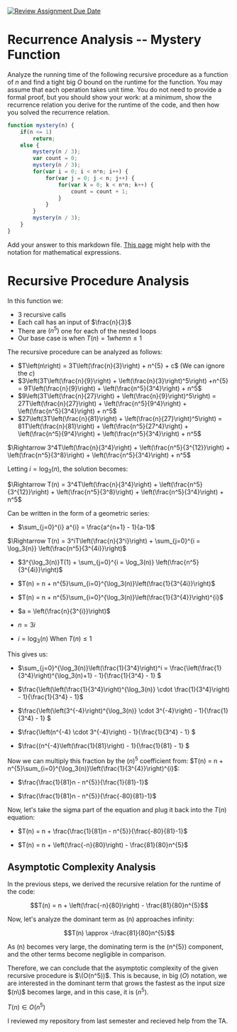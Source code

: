 [![Review Assignment Due Date](https://classroom.github.com/assets/deadline-readme-button-24ddc0f5d75046c5622901739e7c5dd533143b0c8e959d652212380cedb1ea36.svg)](https://classroom.github.com/a/OlW38W4k)
# Recurrence Analysis -- Mystery Function

Analyze the running time of the following recursive procedure as a function of
$n$ and find a tight big $O$ bound on the runtime for the function. You may
assume that each operation takes unit time. You do not need to provide a formal
proof, but you should show your work: at a minimum, show the recurrence relation
you derive for the runtime of the code, and then how you solved the recurrence
relation.

```javascript
function mystery(n) {
    if(n <= 1)
        return;
    else {
        mystery(n / 3);
        var count = 0;
        mystery(n / 3);
        for(var i = 0; i < n*n; i++) {
            for(var j = 0; j < n; j++) {
                for(var k = 0; k < n*n; k++) {
                    count = count + 1;
                }
            }
        }
        mystery(n / 3);
    }
}
```

Add your answer to this markdown file. [This
page](https://docs.github.com/en/get-started/writing-on-github/working-with-advanced-formatting/writing-mathematical-expressions)
might help with the notation for mathematical expressions.

# Recursive Procedure Analysis

In this function we:
- 3 recursive calls
- Each call has an input of $\frac{n}{3}$
- There are $(n^{5})$ one for each of the nested loops
- Our base case is when $T(n) =1 whem n \leq 1$  

The recursive procedure can be analyzed as follows:
- $T\left(n\right) = 3T\left(\frac{n}{3}\right) + n^{5} + c$ (We can ignore the $c$)
- $3\left(3T\left(\frac{n}{9}\right) + \left(\frac{n}{3}\right)^5\right) +n^{5} = 9T\left(\frac{n}{9}\right) + \left(\frac{n^5}{3^4}\right) + n^5$
- $9\left(3T\left(\frac{n}{27}\right) + \left(\frac{n}{9}\right)^5\right) = 27T\left(\frac{n}{27}\right) + \left(\frac{n^5}{9^4}\right) + \left(\frac{n^5}{3^4}\right) + n^5$
- $27\left(3T\left(\frac{n}{81}\right) + \left(\frac{n}{27}\right)^5\right) = 81T\left(\frac{n}{81}\right) + \left(\frac{n^5}{27^4}\right) + \left(\frac{n^5}{9^4}\right) + \left(\frac{n^5}{3^4}\right) + n^5$

$\Rightarrow 3^4T\left(\frac{n}{3^4}\right) + \left(\frac{n^5}{3^{12}}\right) + \left(\frac{n^5}{3^8}\right) + \left(\frac{n^5}{3^4}\right) + n^5$

Letting $i = \log_3(n)$, the solution becomes:

$\Rightarrow T(n) = 3^4T\left(\frac{n}{3^4}\right) + \left(\frac{n^5}{3^{12}}\right) + \left(\frac{n^5}{3^8}\right) + \left(\frac{n^5}{3^4}\right) + n^5$

Can be written in the form of a geometric series:

- $\sum_{j=0}^{i} a^{i} = \frac{a^{n+1} - 1}{a-1}$

$\Rightarrow T(n) =  3^iT\left(\frac{n}{3^i}\right) + \sum_{j=0}^{i = \log_3{n}} \left(\frac{n^5}{3^{4i}}\right)$

- $3^{\log_3(n)}T(1) + \sum_{j=0}^{i = \log_3(n)} \left(\frac{n^5}{3^{4i}}\right)$

- $T(n) = n + n^{5}\sum_{i=0}^{\log_3(n)}\left(\frac{1}{3^{4i}}\right)$

- $T(n) = n + n^{5}\sum_{i=0}^{\log_3(n)}\left(\frac{1}{3^{4}}\right)^{i}$

- $a = \left(\frac{n}{3^{i}}\right)$
  
- $n = 3i$
  
- $i = \log_3(n)$ When $T(n) \leq 1$ 

This gives us:

- $\sum_{j=0}^{\log_3(n)}\left(\frac{1}{3^4}\right)^i = \frac{\left(\frac{1}{3^4}\right)^{\log_3(n)+1} - 1}{\frac{1}{3^4} - 1} $

- $\frac{\left(\left(\frac{1}{3^4}\right)^{\log_3(n)} \cdot \frac{1}{3^4}\right) - 1}{\frac{1}{3^4} - 1}$

- $\frac{\left(\left(3^{-4}\right)^{\log_3(n)} \cdot 3^{-4}\right) - 1}{\frac{1}{3^4} - 1} $

- $\frac{\left(n^{-4} \cdot 3^{-4}\right) - 1}{\frac{1}{3^4} - 1} $

- $\frac{(n^{-4}\left(\frac{1}{81}\right) - 1}{\frac{1}{81} - 1} $

Now we can multiply this fraction by the $\left(n\right)^{5}$ coefficient from: $T(n) = n + n^{5}\sum_{i=0}^{\log_3(n)}\left(\frac{1}{3^{4}}\right)^{i}$:

- $\frac{\frac{1}{81}n - n^{5}}{\frac{1}{81}-1}$

- $\frac{\frac{1}{81}n - n^{5}}{\frac{-80}{81}-1}$

Now, let's take the sigma part of the equation and plug it back into the $T(n)$ equation:

- $T(n) = n + \frac{\frac{1}{81}n - n^{5}}{\frac{-80}{81}-1}$

- $T(n) = n + \left(\frac{-n}{80}\right) - \frac{81}{80}n^{5}$

## Asymptotic Complexity Analysis

In the previous steps, we derived the recursive relation for the runtime of the code:

$$T(n) = n + \left(\frac{-n}{80}\right) - \frac{81}{80}n^{5}$$

Now, let's analyze the dominant term as \(n\) approaches infinity:

$$T(n) \approx -\frac{81}{80}n^{5}$$

As \(n\) becomes very large, the dominating term is the \(n^{5}\) component, and the other terms become negligible in comparison.

Therefore, we can conclude that the asymptotic complexity of the given recursive procedure is $\(O(n^5))$. This is because, in big $(O)$ notation, we are interested in the dominant term that grows the fastest as the input size $(n\)$ becomes large, and in this case, it is $(n^{5})$.

$T(n) \in O\left(n^{5}\right)$

I reviewed my repository from last semester and recieved help from the TA. 
